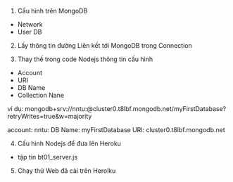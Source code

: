 
1. Cấu hình trên MongoDB
- Network
- User DB

2. Lấy thông tin đường Liên kết tới MongoDB trong Connection 

3. Thay thế trong code Nodejs thông tin cấu hình
- Account
- URI
- DB Name
- Collection Nane

ví dụ:
  mongodb+srv://nntu:<password>@cluster0.t8lbf.mongodb.net/myFirstDatabase?retryWrites=true&w=majority
  
  account:  nntu:<password>
  DB Name:  myFirstDatabase
  URI:  cluster0.t8lbf.mongodb.net
  

4. Cấu hình Nodejs để đưa lên Heroku
- tập tin bt01_server.js
  
5. Chạy thử Web đã cài trên Herolku 

